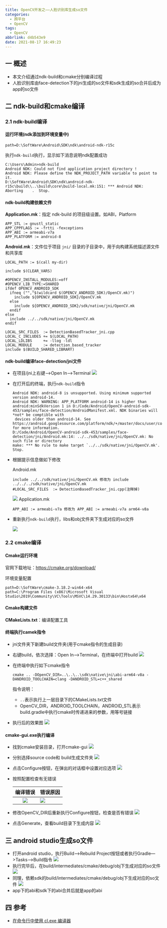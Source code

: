 ```yaml
---
title: OpenCV开发之——人脸识别库生成so文件
categories:
  - 跨平台
  - OpenCV
tags:
  - OpenCV
abbrlink: d4b543e9
date: 2021-08-17 16:49:23
---
```

## 一 概述

* 本文介绍通过ndk-build和cmake分别编译过程
* 人脸识别库由face-detection下的jni生成的so文件和sdk生成的so合并后成为app的so文件

<!--more-->

## 二 ndk-build和cmake编译

### 2.1 ndk-build编译

#### 运行环境(ndk添加到环境变量中)

```
path=D:\SoftWare\Android\SDK\ndk\android-ndk-r15c
```

执行`ndk-build`执行，显示如下消息说明ndk配置成功

```
C:\Users\Admin>ndk-build
Android NDK: Could not find application project directory !
Android NDK: Please define the NDK_PROJECT_PATH variable to point to it.
D:\SoftWare\Android\SDK\ndk\android-ndk-r15c\build\\..\build\core\build-local.mk:151: *** Android NDK: Aborting    .  Stop.
```

#### ndk-build构建依赖文件

**Application.mk**：指定 ndk-build 的项目级设置。如ABI，Platform

```
APP_STL := gnustl_static
APP_CPPFLAGS := -frtti -fexceptions
APP_ABI := armeabi-v7a
APP_PLATFORM := android-8
```

**Android.mk**：文件位于项目 `jni/` 目录的子目录中，用于向构建系统描述源文件和共享库

```
LOCAL_PATH := $(call my-dir)

include $(CLEAR_VARS)

#OPENCV_INSTALL_MODULES:=off
#OPENCV_LIB_TYPE:=SHARED
ifdef OPENCV_ANDROID_SDK
  ifneq ("","$(wildcard $(OPENCV_ANDROID_SDK)/OpenCV.mk)")
    include ${OPENCV_ANDROID_SDK}/OpenCV.mk
  else
    include ${OPENCV_ANDROID_SDK}/sdk/native/jni/OpenCV.mk
  endif
else
  include ../../sdk/native/jni/OpenCV.mk
endif

LOCAL_SRC_FILES  := DetectionBasedTracker_jni.cpp
LOCAL_C_INCLUDES += $(LOCAL_PATH)
LOCAL_LDLIBS     += -llog -ldl
LOCAL_MODULE     := detection_based_tracker
include $(BUILD_SHARED_LIBRARY)
```

#### ndk-build编译face-detection/jni文件

* 在项目/jni上右键—>Open In—>Terminal
  ![][1]
  
* 在打开后的终端，执行`ndk-build`指令

  ```
  Android NDK: android-8 is unsupported. Using minimum supported version android-14.
  Android NDK: WARNING: APP_PLATFORM android-14 is higher than android:minSdkVersion 1 in D:/Code/Android/OpenCV-android-sdk-453/samples/face-detection/AndroidManifest.xml. NDK binaries will *not* be comptible with
   devices older than android-14. See https://android.googlesource.com/platform/ndk/+/master/docs/user/common_problems.md for more information.
  D:/Code/Android/OpenCV-android-sdk-453/samples/face-detection/jni/Android.mk:14: ../../sdk/native/jni/OpenCV.mk: No such file or directory
  make: *** No rule to make target `../../sdk/native/jni/OpenCV.mk'.  Stop.
  ```

* 根据提示信息做如下修改

  Android.mk

  ```
  include ../../sdk/native/jni/OpenCV.mk 修改为 include ../../../sdk/native/jni/OpenCV.mk
  #LOCAL_SRC_FILES  := DetectionBasedTracker_jni.cpp(注释掉)
  ```
  ![][2]
  Application.mk
  
  ```
  APP_ABI := armeabi-v7a 修改为 APP_ABI := armeabi-v7a arm64-v8a
  ```

* 重新执行`ndk-build`执行，libs和obj文件夹下生成对应的so文件

  ![][3]

### 2.2 cmake编译

#### Cmake运行环境

官网下载地址：https://cmake.org/download/

环境变量配置

```
path=D:\SoftWare\cmake-3.18.2-win64-x64
path=C:\Program Files (x86)\Microsoft Visual Studio\2019\Community\VC\Tools\MSVC\14.29.30133\bin\Hostx64\x64
```

#### Cmake构建文件

**CMakeLists.txt**：编译配置工具

#### 终端执行camek指令

* jni文件夹下新建build文件夹(用于cmake指令的生成目录)
* 右键build，依次选择：Open In——>Terminal，在终端中打开build
  ![][4]
* 在终端中执行如下cmake指令

  ```
  cmake .. -DOpenCV_DIR=..\..\..\sdk\native\jni\abi-arm64-v8a -DANDROID_TOOLCHAIN=clang -DANDROID_STL=c++_shared
  ```

  指令说明：

  * `..`表示执行上一层目录下的CMakeLists.txt文件
  * OpenCV_DIR，ANDROID_TOOLCHAIN，ANDROID_STL表示build.gradle中执行cmake时传递进来的参数，用等号链接

* 执行后的效果图
  ![][5]

#### cmake-gui.exe执行编译

* 找到cmake安装目录，打开cmake-gui
  ![][6]
* 分别选择source code和 build生成文件夹
  ![][7]
* 点击Configure按钮，在弹出的对话框中设置对应选项
  ![][8]
  
* 按照配置检查有无错误

  | 编译错误 | 错误原因 |
  | :------: | -------- |
  |  ![][9]  | ![][10]  |
  
* 修改OpenCV_DIR后重新执行Configure按钮，检查是否有错误
  ![][11]
* 点击Generate，查看build目录下生成内容
  ![][12]
## 三 android studio生成so文件

* 打开android studio，执行Build—>Rebuild Project按钮或者执行Gradle—>Tasks—>Build指令
  ![][13]
* 执行完毕后，在build/intermediates/cmake/debug/obj下生成对应的so文件
  ![][14]
* 同理，依赖sdk的build/intermediates/cmake/debug/obj下生成对应的so文件
  ![][15]
* app下的abi和sdk下的abi合并后就是app的abi

## 四 参考

* [在命令行中使用 cl.exe 编译器](https://zhuanlan.zhihu.com/p/98384105)


[1]:https://cdn.jsdelivr.net/gh/PGzxc/CDN@master/blog-opencv/android-opencv-face-jni-terminal.png
[2]:https://cdn.jsdelivr.net/gh/PGzxc/CDN@master/blog-opencv/android-opencv-face-androidmk-modify.png
[3]:https://cdn.jsdelivr.net/gh/PGzxc/CDN@master/blog-opencv/android-opencv-face-ndk-so.png
[4]:https://cdn.jsdelivr.net/gh/PGzxc/CDN@master/blog-opencv/android-opencv-face-cmake-open-terminal.png
[5]:https://cdn.jsdelivr.net/gh/PGzxc/CDN@master/blog-opencv/android-opencv-face-cmake-terminal-run.png
[6]:https://cdn.jsdelivr.net/gh/PGzxc/CDN@master/blog-opencv/android-opencv-cmake-gui.png
[7]:https://cdn.jsdelivr.net/gh/PGzxc/CDN@master/blog-opencv/android-opencv-cmake-gui-source-build.png
[8]:https://cdn.jsdelivr.net/gh/PGzxc/CDN@master/blog-opencv/android-opencv-cmake-gui-configure.png
[9]:https://cdn.jsdelivr.net/gh/PGzxc/CDN@master/blog-opencv/android-opencv-cmake-gui-configure-error.png
[10]:https://cdn.jsdelivr.net/gh/PGzxc/CDN@master/blog-opencv/android-opencv-cmake-gui-opencvdir-lack.png
[11]:https://cdn.jsdelivr.net/gh/PGzxc/CDN@master/blog-opencv/android-opencv-cmake-gui-correct-configure.png
[12]:https://cdn.jsdelivr.net/gh/PGzxc/CDN@master/blog-opencv/android-opencv-cmake-gui-x64-build.png
[13]:https://cdn.jsdelivr.net/gh/PGzxc/CDN@master/blog-opencv/android-opencv-task-build.png
[14]:https://cdn.jsdelivr.net/gh/PGzxc/CDN@master/blog-opencv/android-opencv-as-cmake-abi.png
[15]:https://cdn.jsdelivr.net/gh/PGzxc/CDN@master/blog-opencv/android-opencv-sdk-build-abi.png